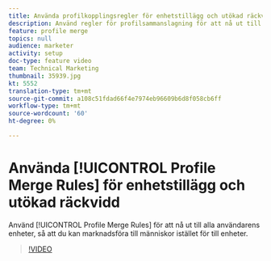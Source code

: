 ```yaml
---
title: Använda profilkopplingsregler för enhetstillägg och utökad räckvidd
description: Använd regler för profilsammanslagning för att nå ut till alla användarens enheter, så att du kan marknadsföra till människor i stället för till enheter.
feature: profile merge
topics: null
audience: marketer
activity: setup
doc-type: feature video
team: Technical Marketing
thumbnail: 35939.jpg
kt: 5552
translation-type: tm+mt
source-git-commit: a108c51fdad66f4e7974eb96609b6d8f058cb6ff
workflow-type: tm+mt
source-wordcount: '60'
ht-degree: 0%

---
```



# Använda [!UICONTROL Profile Merge Rules] för enhetstillägg och utökad räckvidd

Använd [!UICONTROL Profile Merge Rules] för att nå ut till alla användarens enheter, så att du kan marknadsföra till människor istället för till enheter.

>[!VIDEO](https://video.tv.adobe.com/v/35939/?quality=12&learn=on)
